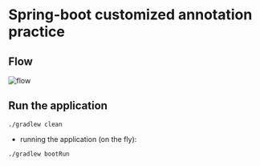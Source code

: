 # Spring-boot customized annotation practice

## Flow
![flow](https://user-images.githubusercontent.com/22806253/190847274-be5d7468-0d51-454e-9ec2-dd559fb2f202.png)


## Run the application
```
./gradlew clean
```
* running the application (on the fly):
```
./gradlew bootRun
```
